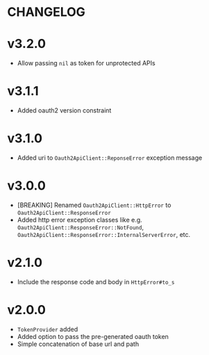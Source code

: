 
# CHANGELOG

# v3.2.0

* Allow passing `nil` as token for unprotected APIs

# v3.1.1

* Added oauth2 version constraint

# v3.1.0

* Added uri to `Oauth2ApiClient::ReponseError` exception message

# v3.0.0

* [BREAKING] Renamed `Oauth2ApiClient::HttpError` to
  `Oauth2ApiClient::ResponseError`
* Added http error exception classes like e.g.
  `Oauth2ApiClient::ResponseError::NotFound`,
  `Oauth2ApiClient::ResponseError::InternalServerError`, etc.

# v2.1.0

* Include the response code and body in `HttpError#to_s`

# v2.0.0

* `TokenProvider` added
* Added option to pass the pre-generated oauth token
* Simple concatenation of base url and path
